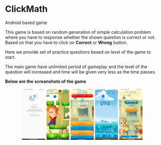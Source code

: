 # ClickMath
Android based game

This game is based on random generation of simple calculation problem where you have to response whether the shown question is correct or not. Based on that you have to click on **Correct** or **Wrong** button.

Here we provide set of practice questions besed on level of the game to start.

The main game have unlimited period of gameplay and the level of the question will increased and time will be given very less as the time passes.

**Below are the screanshots of the game**

<p align="center" width="100%">
    <img width="15%" src="https://github.com/NileshPranami/ClickMath/blob/main/screanshots/ss1.jpeg"> 
    <img width="15%" src="https://github.com/NileshPranami/ClickMath/blob/main/screanshots/ss2.jpeg"> 
    <img width="15%" src="https://github.com/NileshPranami/ClickMath/blob/main/screanshots/ss3.jpeg"> 
    <img width="15%" src="https://github.com/NileshPranami/ClickMath/blob/main/screanshots/ss4.jpeg"> 
    <img width="15%" src="https://github.com/NileshPranami/ClickMath/blob/main/screanshots/ss5.jpeg"> 
</p>
